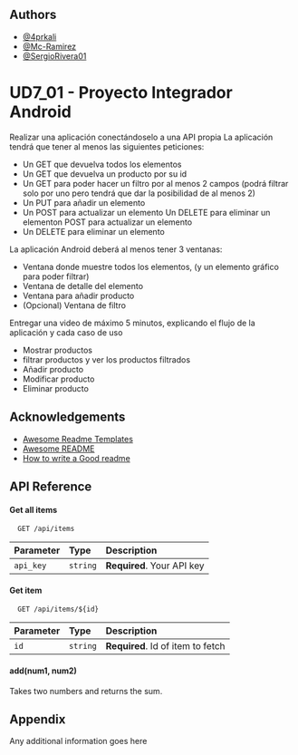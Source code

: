 
## Authors

- [@4prkali](https://github.com/4prkali)
- [@Mc-Ramirez](https://github.com/Mc-Ramirez)
- [@SergioRivera01](https://github.com/SergioRivera01)


# UD7_01 - Proyecto Integrador Android

Realizar una aplicación conectándoselo a una API propia
La aplicación tendrá que tener al menos las siguientes peticiones:

- Un GET que devuelva todos los elementos
- Un GET que devuelva un producto por su id
- Un GET para poder hacer un filtro por al menos 2 campos (podrá filtrar solo por uno pero tendrá que dar la posibilidad de al menos 2)
- Un PUT para añadir un elemento
- Un POST para actualizar un elemento Un DELETE para eliminar un elementon POST para actualizar un elemento
- Un DELETE para eliminar un elemento

La aplicación Android deberá al menos tener 3 ventanas:
- Ventana donde muestre todos los elementos, (y un elemento gráfico para poder filtrar)
- Ventana de detalle del elemento
- Ventana para añadir producto
- (Opcional) Ventana de filtro

Entregar una video de máximo 5 minutos, explicando el flujo de la aplicación y cada caso de uso
- Mostrar productos
- filtrar productos y ver los productos filtrados
- Añadir producto
- Modificar producto
- Eliminar producto
## Acknowledgements

 - [Awesome Readme Templates](https://awesomeopensource.com/project/elangosundar/awesome-README-templates)
 - [Awesome README](https://github.com/matiassingers/awesome-readme)
 - [How to write a Good readme](https://bulldogjob.com/news/449-how-to-write-a-good-readme-for-your-github-project)


## API Reference

#### Get all items

```http
  GET /api/items
```

| Parameter | Type     | Description                |
| :-------- | :------- | :------------------------- |
| `api_key` | `string` | **Required**. Your API key |

#### Get item

```http
  GET /api/items/${id}
```

| Parameter | Type     | Description                       |
| :-------- | :------- | :-------------------------------- |
| `id`      | `string` | **Required**. Id of item to fetch |

#### add(num1, num2)

Takes two numbers and returns the sum.


## Appendix

Any additional information goes here


